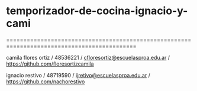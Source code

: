 # temporizador-de-cocina-ignacio-y-cami
============================================================================================

camila flores ortiz / 48536221 / cfloresortiz@escuelasproa.edu.ar / https://github.com/floresortizcamila 

ignacio restivo / 48719590 / ijretivo@escuelasproa.edu.ar / https://github.com/nachorestivo
